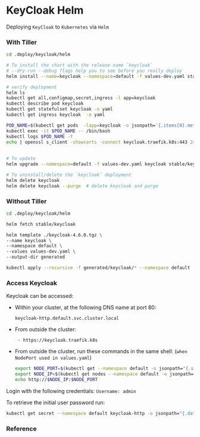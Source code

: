 # KeyCloak Helm

Deploying `KeyCloak` to `Kubernetes` via `Helm`

### With Tiller 

```bash
cd .deploy/keycloak/helm

# To install the chart with the release name `keycloak`
# --dry-run --debug flags help you to see before you really deploy
helm install --name=keycloak --namespace=default -f values-dev.yaml stable/keycloak

# verify deployment
helm ls
kubectl get all,configmap,secret,ingress -l app=keycloak
kubectl describe pod keycloak
kubectl get statefulset keycloak -o yaml
kubectl get ingress keycloak  -o yaml

POD_NAME=$(kubectl get pods  -lapp=keycloak -o jsonpath='{.items[0].metadata.name}')
kubectl exec -it $POD_NAME -- /bin/bash
kubectl logs $POD_NAME -f
echo | openssl s_client -showcerts -connect keycloak.traefik.k8s:443 2>/dev/null
 
 
# To update 
helm upgrade --namespace=default -f values-dev.yaml keycloak stable/keycloak

# To uninstall/delete the `keycloak` deployment
helm delete keycloak
helm delete keycloak --purge  # delete keycloak and purge
```

### Without Tiller

```bash
cd .deploy/keycloak/helm

helm fetch stable/keycloak

helm template ./keycloak-4.6.0.tgz \
--name keycloak \
--namespace default \
--values values-dev.yaml \
--output-dir generated

kubectl apply --recursive -f generated/keycloak/* --namespace default
```


### Access Keycloak

Keycloak can be accessed:

* Within your cluster, at the following DNS name at port 80:

  ```
  keycloak-http.default.svc.cluster.local
  ```

* From outside the cluster:

  ```
   - https://keycloak.traefik.k8s
  ```

* From outside the cluster, run these commands in the same shell: (`when NodePort used in values.yaml`)

  ```bash
  export NODE_PORT=$(kubectl get --namespace default -o jsonpath="{.spec.ports[0].nodePort}" services keycloak-http)
  export NODE_IP=$(kubectl get nodes --namespace default -o jsonpath="{.items[0].status.addresses[0].address}")
  echo http://$NODE_IP:$NODE_PORT
  ```
  
Login with the following credentials:
`Username: admin`

To retrieve the initial user password run:
```bash
kubectl get secret --namespace default keycloak-http -o jsonpath="{.data.password}" | base64 --decode; echo
```


### Reference
